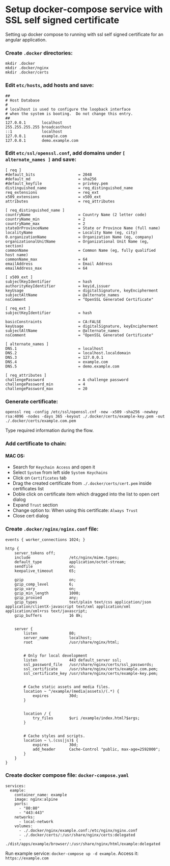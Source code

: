 # Setup docker-compose service with SSL self signed certificate
Setting up docker compose to running with ssl self signed certificate for an angular application.

### Create `.docker` directories:

    mkdir .docker        
    mkdir .docker/nginx
    mkdir .docker/certs

### Edit `etc/hosts`, add hosts and save:

    ##
    # Host Database
    #
    # localhost is used to configure the loopback interface
    # when the system is booting.  Do not change this entry.
    ##
    127.0.0.1       localhost
    255.255.255.255 broadcasthost
    ::1             localhost
    127.0.0.1       example.com
    127.0.0.1       demo.example.com

### Edit `etc/ssl/openssl.conf`, add domains under `[  alternate_names ]` and save:

    [ req ]
    #default_bits                   = 2048
    #default_md                     = sha256
    #default_keyfile                = privkey.pem
    distinguished_name              = req_distinguished_name
    req_extensions                  = req_ext
    x509_extensions                 = x509_ext
    attributes                      = req_attributes

    [ req_distinguished_name ]
    countryName                     = Country Name (2 letter code)
    countryName_min                 = 2
    countryName_max                 = 2
    stateOrProvinceName             = State or Province Name (full name)
    localityName                    = Locality Name (eg, city)
    0.organizationName              = Organization Name (eg, company)
    organizationalUnitName          = Organizational Unit Name (eg, section)
    commonName                      = Common Name (eg, fully qualified host name)
    commonName_max                  = 64
    emailAddress                    = Email Address
    emailAddress_max                = 64

    [ x509_ext ]
    subjectKeyIdentifier            = hash
    authorityKeyIdentifier          = keyid,issuer
    keyUsage                        = digitalSignature, keyEncipherment
    subjectAltName                  = @alternate_names
    nsComment                       = "OpenSSL Generated Certificate"
    
    [ req_ext ]
    subjectKeyIdentifier            = hash
    
    basicConstraints                = CA:FALSE
    keyUsage                        = digitalSignature, keyEncipherment
    subjectAltName                  = @alternate_names
    nsComment                       = "OpenSSL Generated Certificate"

    [ alternate_names ]
    DNS.1                           = localhost
    DNS.2                           = localhost.localdomain
    DNS.3                           = 127.0.0.1
    DNS.4                           = example.com
    DNS.5                           = demo.example.com
    
    [ req_attributes ]
    challengePassword               = A challenge password
    challengePassword_min           = 4
    challengePassword_max           = 20

### Generate certificate:

    openssl req -config /etc/ssl/openssl.cnf -new -x509 -sha256 -newkey rsa:4096 -nodes -days 365 -keyout ./.docker/certs/example-key.pem -out ./.docker/certs/example.com.pem
    
  Type required information during the flow.

### Add certificate to chain:

#### MAC OS:
  - Search for `Keychain Access` and open it
  - Select `System` from left side `System Keychains`
  - Click on `Certificates` tab
  - Drag the created certificate from `./.docker/certs/cert.pem` inside certificates list
  - Doble click on certificate item which dragged into the list to open cert dialog
  - Expand `Trust` section
  - Change option to: When using this certificate: `Always Trust`
  - Close cert dialog

### Create `.docker/nginx/nginx.conf` file:

    events { worker_connections 1024; }

    http {
        server_tokens off;
        include                 /etc/nginx/mime.types;
        default_type            application/octet-stream;
        sendfile                on;
        keepalive_timeout       65;

        gzip                    on;
        gzip_comp_level         6;
        gzip_vary               on;
        gzip_min_length         1000;
        gzip_proxied            any;
        gzip_types              text/plain text/css application/json application/clientX-javascript text/xml application/xml application/xml+rss text/javascript;
        gzip_buffers            16 8k;


        server {
            listen              80;
            server_name         localhost;
            root                /usr/share/nginx/html;
    
    
            # Only for local development
            listen              443 default_server ssl;
            ssl_password_file   /usr/share/nginx/certs/ssl_passwords;
            ssl_certificate     /usr/share/nginx/certs/example.com.pem;
            ssl_certificate_key /usr/share/nginx/certs/example-key.pem;
    
    
            # Cache static assets and media files.
            location ~ ^/example/(media|assets)/(.*) {
                expires         30d;
            }

    
            location / {
                try_files       $uri /example/index.html?$args;
            }
    
    
            # Cache styles and scripts.
            location ~ \.(css|js)$ {
                expires         30d;
                add_header      Cache-Control "public, max-age=2592000";
            }
        }
    }
            

### Create docker compose file: `docker-compose.yaml` 
    services:
      eample:
        container_name: example
        image: nginx:alpine
        ports:
          - "80:80"
          - "443:443"
        networks:
          - local-network
        volumes:
          - ./.docker/nginx/example.conf:/etc/nginx/nginx.conf
          - ./.docker/certs/:/usr/share/nginx/certs:delegated
          - ./dist/apps/example/browser/:/usr/share/nginx/html/example:delegated

  Run example service: `docker-compose up -d example`.
  Access it: `https://example.com`
